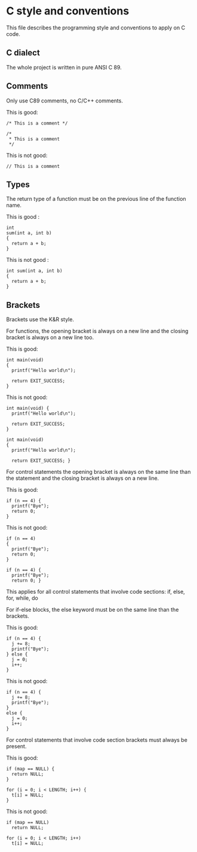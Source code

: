 C style and conventions
=======================

This file describes the programming style and conventions to apply on C code.


C dialect
---------

The whole project is written in pure ANSI C 89.


Comments
--------

Only use C89 comments, no C/C++ comments.

This is good:

    /* This is a comment */

    /*
     * This is a comment
     */

This is not good:

    // This is a comment


Types
-----

The return type of a function must be on the previous line of the function name.

This is good :

    int
    sum(int a, int b)
    {
      return a + b;
    }

This is not good :

    int sum(int a, int b)
    {
      return a + b;
    }


Brackets
--------

Brackets use the K&R style.

For functions, the opening bracket is always on a new line and the closing bracket
is always on a new line too.

This is good:

    int main(void)
    {
      printf("Hello world\n");
     
      return EXIT_SUCCESS;
    }

This is not good:

    int main(void) {
      printf("Hello world\n");
    
      return EXIT_SUCCESS;
    }
    
    int main(void)
    {
      printf("Hello world\n");
    
      return EXIT_SUCCESS; }
    

For control statements the opening bracket is always on the same line than the
statement and the closing bracket is always on a new line.

This is good:

    if (n == 4) {
      printf("Bye");
      return 0;
    }

This is not good:

    if (n == 4)
    {
      printf("Bye");
      return 0;
    }
    
    if (n == 4) {
      printf("Bye");
      return 0; }


This applies for all control statements that involve code sections:
if, else, for, while, do

For if-else blocks, the else keyword must be on the same line than the brackets.

This is good:

    if (n == 4) {
      j += 8;
      printf("Bye");
    } else {
      j = 0;
      i++;
    }

This is not good:

    if (n == 4) {
      j += 8;
      printf("Bye");
    }
    else {
      j = 0;
      i++;
    }

For control statements that involve code section brackets must always be present.

This is good:

    if (map == NULL) {
	  return NULL;
	}

    for (i = 0; i < LENGTH; i++) {
      t[i] = NULL;
    }

This is not good:

    if (map == NULL)
	  return NULL;

    for (i = 0; i < LENGTH; i++)
      t[i] = NULL;

